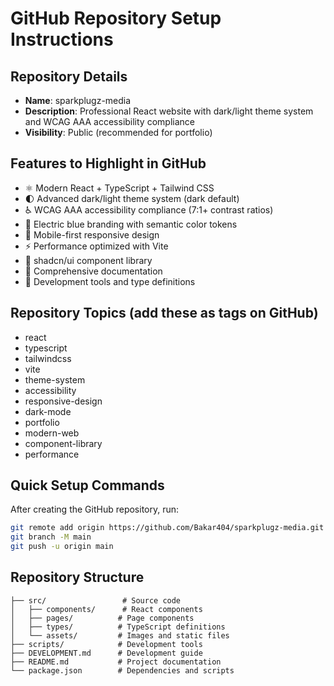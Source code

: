 # GitHub Repository Setup Instructions

## Repository Details

- **Name**: sparkplugz-media
- **Description**: Professional React website with dark/light theme system and WCAG AAA accessibility compliance
- **Visibility**: Public (recommended for portfolio)

## Features to Highlight in GitHub

- ⚛️ Modern React + TypeScript + Tailwind CSS
- 🌓 Advanced dark/light theme system (dark default)
- ♿ WCAG AAA accessibility compliance (7:1+ contrast ratios)
- 🎨 Electric blue branding with semantic color tokens
- 📱 Mobile-first responsive design
- ⚡ Performance optimized with Vite
- 🧩 shadcn/ui component library
- 📖 Comprehensive documentation
- 🔧 Development tools and type definitions

## Repository Topics (add these as tags on GitHub)

- react
- typescript
- tailwindcss
- vite
- theme-system
- accessibility
- responsive-design
- dark-mode
- portfolio
- modern-web
- component-library
- performance

## Quick Setup Commands

After creating the GitHub repository, run:

```bash
git remote add origin https://github.com/Bakar404/sparkplugz-media.git
git branch -M main
git push -u origin main
```

## Repository Structure

```
├── src/                 # Source code
│   ├── components/      # React components
│   ├── pages/          # Page components
│   ├── types/          # TypeScript definitions
│   └── assets/         # Images and static files
├── scripts/            # Development tools
├── DEVELOPMENT.md      # Development guide
├── README.md           # Project documentation
└── package.json        # Dependencies and scripts
```
